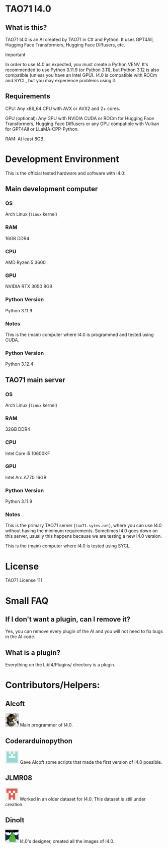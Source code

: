 # TAO71 I4.0
## What is this?
TAO71 I4.0 is an AI created by TAO71 in C# and Python. It uses GPT4All, Hugging Face Transformers, Hugging Face Diffusers, etc.

> [!IMPORTANT]
> In order to use I4.0 as expected, you must create a Python VENV.
> It's recommended to use Python 3.11.9 (or Python 3.11), but Python 3.12 is also compatible (unless you have an Intel GPU).
> I4.0 is compatible with ROCm and SYCL, but you may experience problems using it.

## Requirements
CPU: Any x86_64 CPU with AVX or AVX2 and 2+ cores.

GPU (optional): Any GPU with NVIDIA CUDA or ROCm for Hugging Face Transformers, Hugging Face Diffusers or any GPU compatible with Vulkan for GPT4All or LLaMA-CPP-Python.

RAM: At least 8GB.

# Development Environment
This is the official tested hardware and software with I4.0:

## Main development computer
### OS
Arch Linux (`linux` kernel)

### RAM
16GB DDR4

### CPU
AMD Ryzen 5 3600

### GPU
NVIDIA RTX 3050 8GB

### Python Version
Python 3.11.9

### Notes
This is the (main) computer where I4.0 is programmed and tested using CUDA.

### Python Version
Python 3.12.4

## TAO71 main server
### OS
Arch Linux (`linux` kernel)

### RAM
32GB DDR4

### CPU
Intel Core i5 10600KF

### GPU
Intel Arc A770 16GB

### Python Version
Python 3.11.9

### Notes
This is the primary TAO71 server (`tao71.sytes.net`), where you can use I4.0 without having the minimum requirements.
Sometimes I4.0 goes down on this server, usually this happens because we are testing a new I4.0 version.

This is the (main) computer where I4.0 is tested using SYCL.

# License
TAO71 License 111

# Small FAQ
## If I don't want a plugin, can I remove it?
Yes, you can remove every plugin of the AI and you will not need to fix bugs in the AI code.

## What is a plugin?
Everything on the LibI4/Plugins/ directory is a plugin.

# Contributors/Helpers:
## Alcoft
[![AlcoftTAO](https://github.com/TAO71-AI/I4.0/blob/main/Assets/Contributors_Helpers/AlcoftTAO.jpeg?raw=true)](https://github.com/alcoftTAO)
Main programmer of I4.0.

## Coderarduinopython
[![Coderarduinopython](https://github.com/TAO71-AI/I4.0/blob/main/Assets/Contributors_Helpers/Coderarduinopython.png?raw=true)](https://github.com/coderarduinopython)
Gave Alcoft some scripts that made the first version of I4.0 possible.

## JLMR08
[![JLMR08](https://github.com/TAO71-AI/I4.0/blob/main/Assets/Contributors_Helpers/JLMR08.png?raw=true)](https://github.com/Jlmr08)
Worked in an older dataset for I4.0.
This dataset is still under creation.

## Dinolt
[![DINOLT](https://github.com/TAO71-AI/I4.0/blob/main/Assets/Contributors_Helpers/DINOLT.jpg?raw=true)](https://www.youtube.com/@GoldenClassicsStudios)
I4.0's designer, created all the images of I4.0.